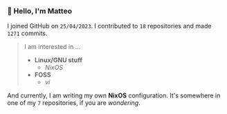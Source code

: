 ### 👋 Hello, I'm Matteo

I joined GitHub on `25/04/2023`.
I contributed to `18` repositories and made `1271` commits.

> I am interested in ...
> 
> - **Linux/GNU stuff**
>     - *NixOS*
> - **FOSS**
>   - *vi*

And currently, I am writing my own **NixOS** configuration. It's somewhere in one of my `7` repositories, if you are *wondering*.
